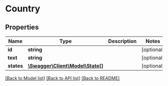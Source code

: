 # Country

## Properties
Name | Type | Description | Notes
------------ | ------------- | ------------- | -------------
**id** | **string** |  | [optional] 
**text** | **string** |  | [optional] 
**states** | [**\Swagger\Client\Model\State[]**](State.md) |  | [optional] 

[[Back to Model list]](../README.md#documentation-for-models) [[Back to API list]](../README.md#documentation-for-api-endpoints) [[Back to README]](../README.md)


